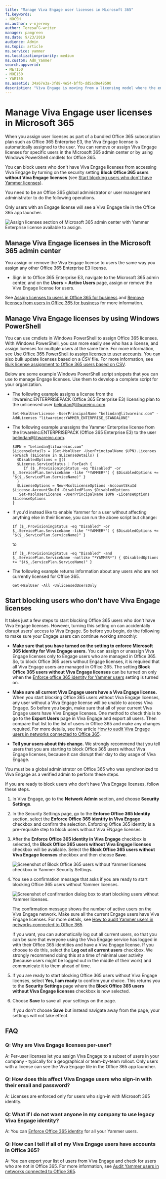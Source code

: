 ```yaml
---
title: "Manage Viva Engage user licenses in Microsoft 365"
f1.keywords:
- NOCSH
ms.author: v-njeremy
author: TeresaFG-writer
manager: pamgreen
ms.date: 9/23/2019
audience: Admin
ms.topic: article
ms.service: yammer
ms.localizationpriority: medium
ms.custom: Adm_Yammer
search.appverid:
- MET150
- MOE150
- YAE150
ms.assetid: 34a67e3a-3fd8-4e54-bffb-dd5ad0e48590
description: "Viva Engage is moving from a licensing model where the entire M365 subscription is licensed as a whole, to a model where you can assign licenses for each user. "
---
```


# Manage Viva Engage user licenses in Microsoft 365

When you assign user licenses as part of a bundled Office 365 subscription plan such as Office 365 Enterprise E3, the Viva Engage license is automatically assigned to the user. You can remove or assign Viva Engage licenses for specific users in the Microsoft 365 admin center or by using Windows PowerShell cmdlets for Office 365.
  
You can block users who don't have Viva Engage licenses from accessing Viva Engage by turning on the security setting **Block Office 365 users without Viva Engage licenses** (see [Start blocking users who don't have Yammer licenses](manage-yammer-licenses-in-office-365.md#StartBlocking)).
  
You need to be an Office 365 global administrator or user management administrator to do the following operations.
  
Only users with an Engage license will see a Viva Engage tile in the Office 365 app launcher. 
  
![Assign licenses section of Microsoft 365 admin center with Yammer Enterprise license available to assign.](../media/33a074a6-6141-4293-89b2-17c0845c7020.png)
  
## Manage Viva Engage licenses in the Microsoft 365 admin center

You assign or remove the Viva Engage license to users the same way you assign any other Office 365 Enterprise E3 license.
  
- Sign in to Office 365 Enterprise E3, navigate to the Microsoft 365 admin center, and on the **Users** \> **Active Users** page, assign or remove the Viva Engage license for users. 
    
See [Assign licenses to users in Office 365 for business](https://support.office.com/article/997596b5-4173-4627-b915-36abac6786dc) and [Remove licenses from users in Office 365 for business](https://support.office.com/article/9b497c85-d0a4-4735-80fa-d3565bc05bd1) for more information. 
  
## Manage Viva Engage licenses by using Windows PowerShell

You can use cmdlets in Windows PowerShell to assign Office 365 licenses. With Windows PowerShell, you can more easily see who has a license, and assign licenses for multiple users at the same time. For more information, see [Use Office 365 PowerShell to assign licenses to user accounts](/microsoft-365/enterprise/assign-licenses-to-user-accounts-with-microsoft-365-powershell). You can also bulk update licenses based on a CSV file. For more information, see [Bulk license assignment to Office 365 users based on CSV](/samples/browse/?redirectedfrom=TechNet-Gallery).
  
Below are some example Windows PowerShell script snippets that you can use to manage Engage licenses. Use them to develop a complete script for your organization.
  
- The following example assigns a license from the litwareinc:ENTERPRISEPACK (Office 365 Enterprise E3) licensing plan to the unlicensed user belindan@litwareinc.com.
    
  ```
  Set-MsolUserLicense -UserPrincipalName "belindan@litwareinc.com" -AddLicenses "litwareinc:YAMMER_ENTERPRISE_STANDALONE"
  ```

- The following example unassigns the Yammer Enterprise license from the litwareinc:ENTERPRISEPACK (Office 365 Enterprise E3) to the user belindan@litwareinc.com.
    
  ```
  $UPN = "belindan@litwareinc.com"
  $LicenseDetails = (Get-MsolUser -UserPrincipalName $UPN).Licenses
  ForEach ($License in $LicenseDetails) {
    $DisabledOptions = @()
    $License.ServiceStatus | ForEach {
       If ($_.ProvisioningStatus -eq "Disabled" -or  $_.ServicePlan.ServiceName -like "*YAMMER*") { $DisabledOptions += "$($_.ServicePlan.ServiceName)" } 
    }
    $LicenseOptions = New-MsolLicenseOptions -AccountSkuId $License.AccountSkuId -DisabledPlans $DisabledOptions
     Set-MsolUserLicense -UserPrincipalName $UPN -LicenseOptions $LicenseOptions
  }
  
  ```

- If you'd instead like to enable Yammer for a user without affecting anything else in their license, you can run the above script but change:
    
  ```
  If ($_.ProvisioningStatus -eq "Disabled" -or $_.ServicePlan.ServiceName -like "*YAMMER*") { $DisabledOptions += "$($_.ServicePlan.ServiceName)" }
  ```

    to
    
  ```
  If ($_.ProvisioningStatus -eq "Disabled" -and $_.ServicePlan.ServiceName -notlike "*YAMMER*") { $DisabledOptions += "$($_.ServicePlan.ServiceName)" }
  ```

- The following example returns information about any users who are not currently licensed for Office 365.
    
  ```
  Get-MsolUser -All -UnlicensedUsersOnly
  ```

<a name="StartBlocking"> </a>
## Start blocking users who don't have Viva Engage licenses

It takes just a few steps to start blocking Office 365 users who don't have Viva Engage licenses. However, turning this setting on can accidentally disrupt users' access to Viva Engage. So before you begin, do the following to make sure your Engage users can continue working smoothly:
  
- **Make sure that you have turned on the setting to enforce Microsoft 365 identity for Viva Engage users.** You can assign or unassign Viva Engage licenses only to Engage users who are managed in Office 365. So, to block Office 365 users without Engage licenses, it is required that all Viva Engage users are managed in Office 365. The setting **Block Office 365 users without Viva Engage licenses** can be turned on only when the [Enforce office 365 identity for Yammer users](../configure-your-yammer-network/enforce-office-365-identity.md) setting is turned on. 
    
- **Make sure all current Viva Engage users have a Viva Engage license.** When you start blocking Office 365 users without Viva Engage licenses, any user without a Viva Engage license will be unable to access Viva Engage. So before you begin, make sure that all of your current Viva Engage users have Viva Engage licenses. One method to check this is to go to the **Export Users** page in Viva Engage and export all users. Then compare that list to the list of users in Office 365 and make any changes required. For more details, see the article [How to audit Viva Engage users in networks connected to Office 365](audit-users-connected-to-office-365.md).
    
- **Tell your users about this change.** We strongly recommend that you tell users that you are starting to block Office 365 users without Viva Engage licenses, because it can disrupt their day to day usage of Viva Engage. 
    
You must be a global administrator on Office 365 who was synchronized to Viva Engage as a verified admin to perform these steps.
  
If you are ready to block users who don't have Viva Engage licenses, follow these steps.
  
1. In Viva Engage, go to the **Network Admin** section, and choose **Security Settings**.
    
2. In the Security Settings page, go to the **Enforce Office 365 Identity** section, select the **Enforce Office 365 identity in Viva Engage** checkbox and confirm the selection. Enforcing Office 365 identity is a pre-requisite step to block users without Viva ENgage licenses. 
    
3. After the **Enforce Office 365 identity in Viva Engage** checkbox is selected, the **Block Office 365 users without Viva Engage licenses** checkbox will be available. Select the **Block Office 365 users without Viva Engage licenses** checkbox and then choose **Save**.
    
    ![Screenshot of Block Office 365 users without Yammer licenses checkbox in Yammer Security Settings.](../media/b29af1f2-cc46-42da-88d9-a9c4fc0ab1be.png)
  
4. You see a confirmation message that asks if you are ready to start blocking Office 365 users without Yammer licenses.
    
    ![Screenshot of confirmation dialog box to start blocking users without Yammer licenses.](../media/1b6605a6-e84e-4f5f-9f66-78baeac5b50a.png)
  
    The confirmation message shows the number of active users on the Viva Engage network. Make sure all the current Engage users have Viva Engage licenses. For more details, see [How to audit Yammer users in networks connected to Office 365](audit-users-connected-to-office-365.md).
    
    If you want, you can automatically log out all current users, so that you can be sure that everyone using the Viva Engage service has logged in with their Office 365 identities and have a Viva Engage license. If you choose to do this, select the **Log out all current users** checkbox. We strongly recommend doing this at a time of minimal user activity (because users might be logged out in the middle of their work) and communicate it to them ahead of time. 
    
5. If you are ready to start blocking Office 365 users without Viva Engage licenses, select **Yes, I am ready** to confirm your choice. This returns you to the **Security Settings** page where the **Block Office 365 users without Viva Engage licenses** checkbox is now selected. 
    
6. Choose **Save** to save all your settings on the page. 
    
    If you don't choose **Save** but instead navigate away from the page, your settings will not take effect. 
    
## FAQ
<a name="StartBlocking"> </a>

### Q: Why are Viva Engage licenses per-user?

A: Per-user licenses let you assign Viva Engage to a subset of users in your company - typically for a geographical or team-by-team rollout. Only users with a license can see the Viva Engage tile in the Office 365 app launcher. 
  
### Q: How does this affect Viva Engage users who sign-in with their email and password?

A: Licenses are enforced only for users who sign-in with Microsoft 365 identity.
  
### Q: What if I do not want anyone in my company to use legacy Viva Engage identity?

A: You can [Enforce Office 365 identity](../configure-your-yammer-network/enforce-office-365-identity.md) for all your Yammer users. 
  
### Q: How can I tell if all of my Viva Engage users have accounts in Office 365?

A: You can export your list of users from Viva Engage and check for users who are not in Office 365. For more information, see [Audit Yammer users in networks connected to Office 365](audit-users-connected-to-office-365.md).
